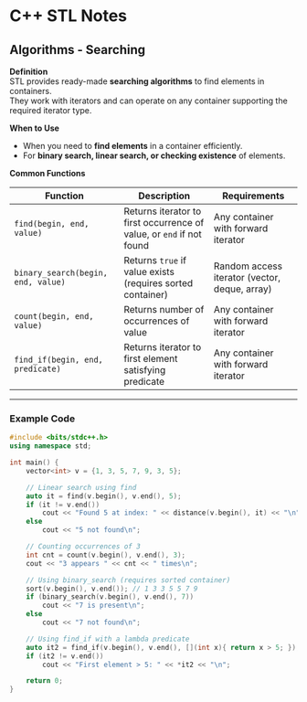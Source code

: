 # C++ STL Notes

## Algorithms - Searching

**Definition**  
STL provides ready-made **searching algorithms** to find elements in containers.  
They work with iterators and can operate on any container supporting the required iterator type.

**When to Use**  
- When you need to **find elements** in a container efficiently.  
- For **binary search, linear search, or checking existence** of elements.

**Common Functions**  

| Function | Description | Requirements |
|----------|------------|--------------|
| `find(begin, end, value)` | Returns iterator to first occurrence of value, or `end` if not found | Any container with forward iterator |
| `binary_search(begin, end, value)` | Returns `true` if value exists (requires sorted container) | Random access iterator (vector, deque, array) |
| `count(begin, end, value)` | Returns number of occurrences of value | Any container with forward iterator |
| `find_if(begin, end, predicate)` | Returns iterator to first element satisfying predicate | Any container with forward iterator |

---

### Example Code

```cpp
#include <bits/stdc++.h>
using namespace std;

int main() {
    vector<int> v = {1, 3, 5, 7, 9, 3, 5};

    // Linear search using find
    auto it = find(v.begin(), v.end(), 5);
    if (it != v.end())
        cout << "Found 5 at index: " << distance(v.begin(), it) << "\n";
    else
        cout << "5 not found\n";

    // Counting occurrences of 3
    int cnt = count(v.begin(), v.end(), 3);
    cout << "3 appears " << cnt << " times\n";

    // Using binary_search (requires sorted container)
    sort(v.begin(), v.end()); // 1 3 3 5 5 7 9
    if (binary_search(v.begin(), v.end(), 7))
        cout << "7 is present\n";
    else
        cout << "7 not found\n";

    // Using find_if with a lambda predicate
    auto it2 = find_if(v.begin(), v.end(), [](int x){ return x > 5; });
    if (it2 != v.end())
        cout << "First element > 5: " << *it2 << "\n";

    return 0;
}
